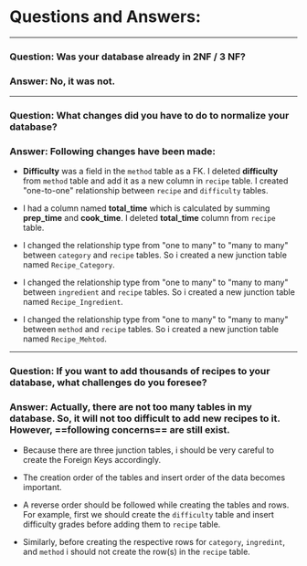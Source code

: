 # Questions and Answers:

---

### Question: Was your database already in 2NF / 3 NF?

### Answer: No, it was not.

---

### Question: What changes did you have to do to normalize your database?

### Answer: Following changes have been made:

-  **Difficulty** was a field in the `method` table as a FK. I deleted **difficulty** from `method` table and add it as a new column in `recipe` table. I created "one-to-one" relationship between `recipe` and `difficulty` tables.

-  I had a column named **total_time** which is calculated by summing **prep_time** and **cook_time**. I deleted **total_time** column from `recipe` table.

-  I changed the relationship type from "one to many" to "many to many" between `category` and `recipe` tables. So i created a new junction table named `Recipe_Category`.

-  I changed the relationship type from "one to many" to "many to many" between `ingredient` and `recipe` tables. So i created a new junction table named `Recipe_Ingredient`.

-  I changed the relationship type from "one to many" to "many to many" between `method` and `recipe` tables. So i created a new junction table named `Recipe_Mehtod`.

---

### Question: If you want to add thousands of recipes to your database, what challenges do you foresee?

### Answer: Actually, there are not too many tables in my database. So, it will not too difficult to add new recipes to it. However, ==following concerns== are still exist.

-  Because there are three junction tables, i should be very careful to create the Foreign Keys accordingly.

-  The creation order of the tables and insert order of the data becomes important.

-  A reverse order should be followed while creating the tables and rows. For example, first we should create the `difficulty` table and insert difficulty grades before adding them to `recipe` table.

-  Similarly, before creating the respective rows for `category`, `ingredint`, and `method` i should not create the row(s) in the `recipe` table.

